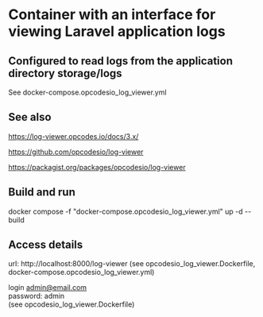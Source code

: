 # Container with an interface for viewing Laravel application logs

## Configured to read logs from the application directory storage/logs

See docker-compose.opcodesio_log_viewer.yml

## See also

https://log-viewer.opcodes.io/docs/3.x/

https://github.com/opcodesio/log-viewer

https://packagist.org/packages/opcodesio/log-viewer

## Build and run

docker compose -f "docker-compose.opcodesio_log_viewer.yml" up -d --build 

## Access details

url: http://localhost:8000/log-viewer (see opcodesio_log_viewer.Dockerfile, docker-compose.opcodesio_log_viewer.yml)

login admin@email.com<br />password: admin<br />(see opcodesio_log_viewer.Dockerfile)